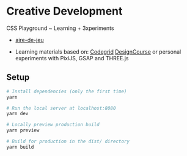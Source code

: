 # Creative Development

CSS Playground ~ Learning + 3xperiments

- [aire-de-jeu](https://creative-development.vercel.app/)

- Learning materials based on:
  [Codegrid](https://www.youtube.com/channel/UC7pVho4O31FyfQsZdXWejEw)
  [DesignCourse](https://www.youtube.com/channel/UCVyRiMvfUNMA1UPlDPzG5Ow)
  or personal experiments with PixiJS, GSAP and THREE.js

## Setup

```bash
# Install dependencies (only the first time)
yarn

# Run the local server at localhost:8080
yarn dev

# Locally preview production build
yarn preview

# Build for production in the dist/ directory
yarn build
```

